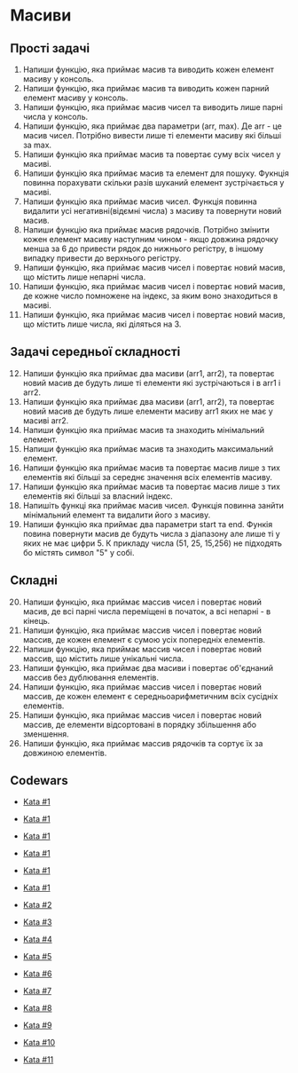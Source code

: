 # Масиви

## Прості задачі

1. Напиши функцію, яка приймає масив та виводить кожен елемент масиву у консоль.
2. Напиши функцію, яка приймає масив та виводить кожен парний елемент масиву у
   консоль.
3. Напиши функцію, яка приймає масив чисел та виводить лише парні числа у
   консоль.
4. Напиши функцію, яка приймає два параметри (arr, max). Де arr - це масив
   чисел. Потрібно вивести лише ті елементи масиву які більші за max.
5. Напиши функцію яка приймає масив та повертає суму всіх чисел у масиві.
6. Напиши функцію яка приймає масив та елемент для пошуку. Фукнція повинна
   порахувати скільки разів шуканий елемент зустрічається у масиві.
7. Напиши функцію яка приймає масив чисел. Функція повинна видалити усі
   негативні(відємні числа) з масиву та повернути новий масив.
8. Напиши функцію яка приймає масив рядочків. Потрібно змінити кожен елемент
   масиву наступним чином - якщо довжина рядочку менша за 6 до привести рядок до
   нижнього регістру, в іншому випадку привести до верхнього регістру.
9. Напиши функцію, яка приймає масив чисел і повертає новий масив, що містить
   лише непарні числа.
10. Напиши функцію, яка приймає масив чисел і повертає новий масив, де кожне
    число помножене на індекс, за яким воно знаходиться в масиві.
11. Напиши функцію, яка приймає масив чисел і повертає новий масив, що містить
    лише числа, які діляться на 3.

## Задачі середньої складності

12. Напиши функцію яка приймає два масиви (arr1, arr2), та повертає новий масив
    де будуть лише ті елементи які зустрічаються і в arr1 і arr2.
13. Напиши функцію яка приймає два масиви (arr1, arr2), та повертає новий масив
    де будуть лише елементи масиву arr1 яких не має у масиві arr2.
14. Напиши функцію яка приймає масив та знаходить мінімальний елемент.
15. Напиши функцію яка приймає масив та знаходить максимальний елемент.
16. Напиши функцію яка приймає масив та повертає масив лише з тих елементів які
    більші за середнє значення всіх елементів масиву.
17. Напиши функцію яка приймає масив та повертає масив лише з тих елементів які
    більші за власний індекс.
18. Напишіть функці яка приймає масив чисел. Функція повинна занйти мінімальний
    елемент та видалити його з масиву.
19. Напиши функцію яка приймає два параметри start та end. Функія повина
    повернути масив де будуть числа з діапазону але лише ті у яких не має
    цифри 5. К прикладу числа (51, 25, 15,256) не підходять бо містять символ
    "5" у собі.

## Складні

20. Напиши функцію, яка приймає массив чисел і повертає новий масив, де всі
    парні числа переміщені в початок, а всі непарні - в кінець.
21. Напиши функцію, яка приймає массив чисел і повертає новий массив, де кожен
    елемент є сумою усіх попередніх елементів.
22. Напиши функцію, яка приймає массив чисел і повертає новий массив, що містить
    лише унікальні числа.
23. Напиши функцію, яка приймає два масиви і повертає об'єднаний массив без
    дублювання елементів.
24. Напиши функцію, яка приймає массив чисел і повертає новий массив, де кожен
    елемент є середньоарифметичним всіх сусідніх елементів.
25. Напиши функцію, яка приймає массив чисел і повертає новий массив, де
    елементи відсортовані в порядку збільшення або зменшення.
26. Напиши функцію, яка приймає массив рядочків та сортує їх за довжиною
    елементів.

## Codewars

- [Kata #1](https://www.codewars.com/kata/57a083a57cb1f31db7000028)
- [Kata #1](https://www.codewars.com/kata/64fbfe2618692c2018ebbddb)
- [Kata #1](https://www.codewars.com/kata/64fbfe2618692c2018ebbddb)
- [Kata #1](https://www.codewars.com/kata/57f222ce69e09c3630000212)
- [Kata #1](https://www.codewars.com/kata/53dc23c68a0c93699800041d)

- [Kata #1](https://www.codewars.com/kata/57ea5b0b75ae11d1e800006c)
- [Kata #2](https://www.codewars.com/kata/563cf89eb4747c5fb100001b)
- [Kata #3](https://www.codewars.com/kata/5813d19765d81c592200001a)
- [Kata #4](https://www.codewars.com/kata/62ad72443809a4006998218a)
- [Kata #5](https://www.codewars.com/kata/53b2ff49b82af296ce001139)
- [Kata #6](https://www.codewars.com/kata/58f8a3a27a5c28d92e000144)
- [Kata #7](https://www.codewars.com/kata/57a5b0dfcf1fa526bb000118)
- [Kata #8](https://www.codewars.com/kata/5a905c2157c562994900009d)
- [Kata #9](https://www.codewars.com/kata/57d814e4950d8489720008db)
- [Kata #10](https://www.codewars.com/kata/5a2be17aee1aaefe2a000151)
- [Kata #11](https://www.codewars.com/kata/57eba158e8ca2c8aba0002a0)
